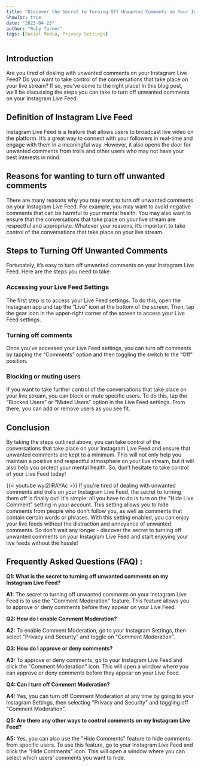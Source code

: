 ```yaml
---
title: "Discover the Secret to Turning Off Unwanted Comments on Your Instagram Live Feed!"
ShowToc: true 
date: "2023-04-23"
author: "Ruby Turner" 
tags: [Social Media, Privacy Settings]
---
```

## Introduction

Are you tired of dealing with unwanted comments on your Instagram Live Feed? Do you want to take control of the conversations that take place on your live stream? If so, you’ve come to the right place! In this blog post, we’ll be discussing the steps you can take to turn off unwanted comments on your Instagram Live Feed.

## Definition of Instagram Live Feed

Instagram Live Feed is a feature that allows users to broadcast live video on the platform. It’s a great way to connect with your followers in real-time and engage with them in a meaningful way. However, it also opens the door for unwanted comments from trolls and other users who may not have your best interests in mind.

## Reasons for wanting to turn off unwanted comments

There are many reasons why you may want to turn off unwanted comments on your Instagram Live Feed. For example, you may want to avoid negative comments that can be harmful to your mental health. You may also want to ensure that the conversations that take place on your live stream are respectful and appropriate. Whatever your reasons, it’s important to take control of the conversations that take place on your live stream.

## Steps to Turning Off Unwanted Comments

Fortunately, it’s easy to turn off unwanted comments on your Instagram Live Feed. Here are the steps you need to take:

### Accessing your Live Feed Settings

The first step is to access your Live Feed settings. To do this, open the Instagram app and tap the “Live” icon at the bottom of the screen. Then, tap the gear icon in the upper-right corner of the screen to access your Live Feed settings.

### Turning off comments

Once you’ve accessed your Live Feed settings, you can turn off comments by tapping the “Comments” option and then toggling the switch to the “Off” position.

### Blocking or muting users

If you want to take further control of the conversations that take place on your live stream, you can block or mute specific users. To do this, tap the “Blocked Users” or “Muted Users” option in the Live Feed settings. From there, you can add or remove users as you see fit.

## Conclusion

By taking the steps outlined above, you can take control of the conversations that take place on your Instagram Live Feed and ensure that unwanted comments are kept to a minimum. This will not only help you maintain a positive and respectful atmosphere on your live stream, but it will also help you protect your mental health. So, don’t hesitate to take control of your Live Feed today!

{{< youtube wyi2IlRAYAc >}} 
If you're tired of dealing with unwanted comments and trolls on your Instagram Live Feed, the secret to turning them off is finally out! It's simple: all you have to do is turn on the "Hide Live Comment" setting in your account. This setting allows you to hide comments from people who don't follow you, as well as comments that contain certain words or phrases. With this setting enabled, you can enjoy your live feeds without the distraction and annoyance of unwanted comments. So don't wait any longer - discover the secret to turning off unwanted comments on your Instagram Live Feed and start enjoying your live feeds without the hassle!

## Frequently Asked Questions (FAQ) :
**Q1: What is the secret to turning off unwanted comments on my Instagram Live Feed?**

**A1:** The secret to turning off unwanted comments on your Instagram Live Feed is to use the "Comment Moderation" feature. This feature allows you to approve or deny comments before they appear on your Live Feed.

**Q2: How do I enable Comment Moderation?**

**A2:** To enable Comment Moderation, go to your Instagram Settings, then select "Privacy and Security" and toggle on "Comment Moderation".

**Q3: How do I approve or deny comments?**

**A3:** To approve or deny comments, go to your Instagram Live Feed and click the "Comment Moderation" icon. This will open a window where you can approve or deny comments before they appear on your Live Feed.

**Q4: Can I turn off Comment Moderation?**

**A4:** Yes, you can turn off Comment Moderation at any time by going to your Instagram Settings, then selecting "Privacy and Security" and toggling off "Comment Moderation".

**Q5: Are there any other ways to control comments on my Instagram Live Feed?**

**A5:** Yes, you can also use the "Hide Comments" feature to hide comments from specific users. To use this feature, go to your Instagram Live Feed and click the "Hide Comments" icon. This will open a window where you can select which users' comments you want to hide.




